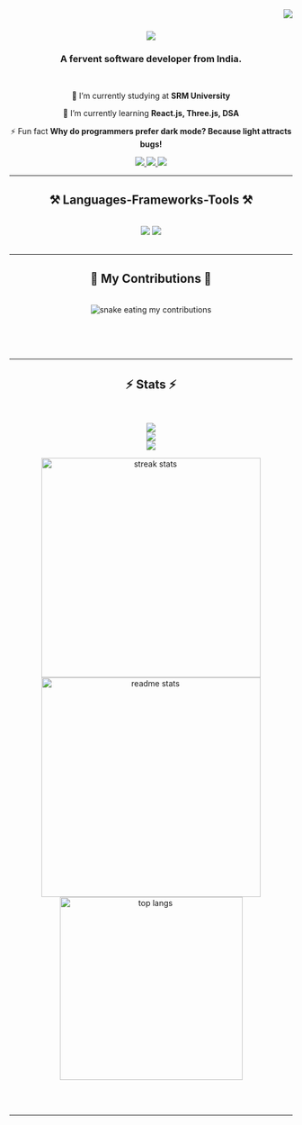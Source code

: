 <img align="right" src="https://visitor-badge.laobi.icu/badge?page_id=97-vinash.97-vinash" />

<h1 align="center">
    <img src="https://readme-typing-svg.herokuapp.com/?font=Righteous&size=35&center=true&vCenter=true&width=500&height=70&duration=4000&lines=Hi+There!+👋;+I'm+Avinash+Shankar!;" />
</h1>

<h3 align="center">A fervent software developer from India.</h3>

<br/>

<div align="center">
 
 🔭 I’m currently studying at **SRM University**
 
 🌱 I’m currently learning **React.js, Three.js, DSA**

⚡ Fun fact **Why do programmers prefer dark mode? Because light attracts bugs!**

 </div>
 
<div align="center"> 
  <a href="mailto:avinashhhsinghhh@gmail.com">
    <img src="https://img.shields.io/badge/Gmail-333333?style=for-the-badge&logo=gmail&logoColor=red" />
  </a>
  <a href="https://www.linkedin.com/in/avinash-shankar-643809249" target="_blank">
    <img src="https://img.shields.io/badge/LinkedIn-0077B5?style=for-the-badge&logo=linkedin&logoColor=white" target="_blank" />
  </a>
  <a href="" target="_blank">
     <img src="https://img.shields.io/badge/Portfolio-FF5722?style=for-the-badge&logo=todoist&logoColor=white" target="_blank" /> <!-- sqlite, safari, google-chrome are other good icon options -->
  </a>
</div>

 <hr/>
 
<h2 align="center">⚒️ Languages-Frameworks-Tools ⚒️</h2>
<br/>
<div align="center">
    <img src="https://skillicons.dev/icons?i=c,cpp,java,python,javascript,nodejs,mysql" />
    <img src="https://skillicons.dev/icons?i=react,github,git,figma,blender,unity,autocad,bootstrap,html,css,tailwind,vscode" /><br>
</div>

<br/>
<hr/>

<div align="center">
  <h2>🐍 My Contributions 🐍</h2>
  <br>
  <img alt="snake eating my contributions" src="https://raw.githubusercontent.com/97-vinash/97-vinash/output/github-contribution-grid-snake.svg" />
  
  <br/><br/><br/>
</div>

<hr/>

<h2 align="center">⚡ Stats ⚡</h2>
<br>
<div align=center>


  ![](https://github-readme-streak-stats.herokuapp.com/?user=97-vinash&theme=dark&hide_border=false)<br/>
  ![](https://github-readme-stats-five-rust-41.vercel.app/api?username=97-vinash&theme=dark&hide_border=false&include_all_commits=true&count_private=true)<br/>
  ![](https://github-readme-stats.vercel.app/api/top-langs/?username=97-vinash&theme=dark&hide_border=false&include_all_commits=true&count_private=true&layout=pie)
  
    
    
  <img width=390 src="https://streak-stats.demolab.com/?user=97-vinash&count_private=true&theme=react&border_radius=10" alt="streak stats"/>
  <img width=390 src="https://github-readme-stats.vercel.app/api?username=97-vinash&count_private=true&show_icons=true&theme=react&rank_icon=github&border_radius=10" alt="readme stats" />
  <br/>
  <img width=325 align="center" src="https://github-readme-stats.vercel.app/api/top-langs/?username=97-vinash&hide=HTML&langs_count=8&layout=compact&theme=react&border_radius=10&size_weight=0.5&count_weight=0.5&exclude_repo=github-readme-stats" alt="top langs" />
</div>

<br/><br/>

<hr/>

<br/>

<div align="center">

</div>

<br/>
